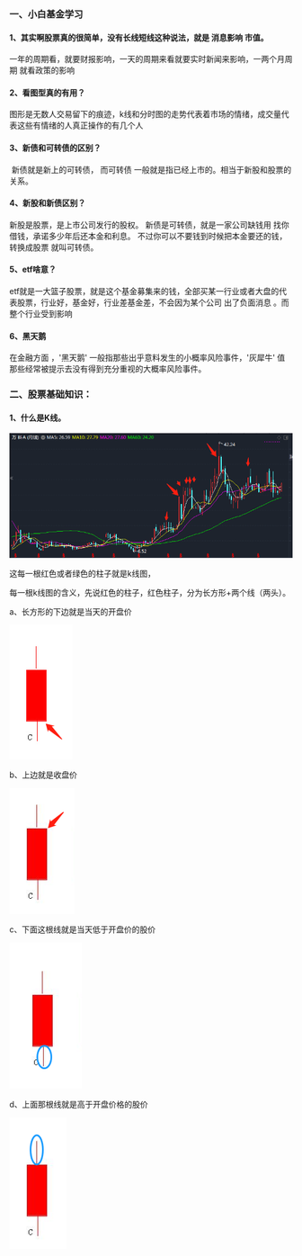 ### 一、小白基金学习

#### 1、其实啊股票真的很简单，没有长线短线这种说法，就是 消息影响 市值。

一年的周期看，就要财报影响，一天的周期来看就要实时新闻来影响，一两个月周期 就看政策的影响

#### 2、看图型真的有用？

 图形是无数人交易留下的痕迹，k线和分时图的走势代表着市场的情绪，成交量代表这些有情绪的人真正操作的有几个人

#### 3、新债和可转债的区别？ 

​     新债就是新上的可转债， 而可转债 一般就是指已经上市的。相当于新股和股票的关系。

#### 4、新股和新债区别？

  新股是股票，是上市公司发行的股权。 新债是可转债，就是一家公司缺钱用 找你借钱，承诺多少年后还本金和利息。 不过你可以不要钱到时候把本金要还的钱，转换成股票 就叫可转债。

#### 5、etf啥意？

 etf就是一大篮子股票，就是这个基金募集来的钱，全部买某一行业或者大盘的代表股票，行业好，基金好，行业差基金差，不会因为某个公司 出了负面消息 。而整个行业受到影响

#### 6、黑天鹅

 在金融方面 ，'黑天鹅' 一般指那些出乎意料发生的小概率风险事件，'灰犀牛' 值那些经常被提示去没有得到充分重视的大概率风险事件。







### 二、股票基础知识：

#### 1、什么是K线。

![img](image/stock/k-line-01.png)

这每一根红色或者绿色的柱子就是k线图，

每一根k线图的含义，先说红色的柱子，红色柱子，分为长方形+两个线（两头）。

a、长方形的下边就是当天的开盘价

![img](image/stock/read-rectangle-01.png)

b、上边就是收盘价

![img](image/stock/read-rectangle-02.png)

c、下面这根线就是当天低于开盘价的股价

![img](image/stock/read-rectangle-03.png)

d、上面那根线就是高于开盘价格的股价

![img](image/stock/read-rectangle-04.png)









